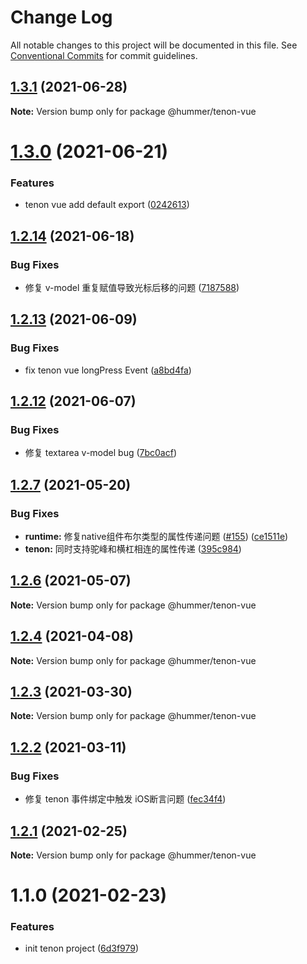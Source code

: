 # Change Log

All notable changes to this project will be documented in this file.
See [Conventional Commits](https://conventionalcommits.org) for commit guidelines.

## [1.3.1](https://github.com/didi/Hummer/compare/@hummer/tenon-vue@1.3.0...@hummer/tenon-vue@1.3.1) (2021-06-28)

**Note:** Version bump only for package @hummer/tenon-vue





# [1.3.0](https://github.com/didi/Hummer/compare/@hummer/tenon-vue@1.2.14...@hummer/tenon-vue@1.3.0) (2021-06-21)


### Features

* tenon vue add default export ([0242613](https://github.com/didi/Hummer/commit/02426132efd596487386dfa6c064aa4054fca4a1))





## [1.2.14](https://github.com/didi/Hummer/compare/@hummer/tenon-vue@1.2.13...@hummer/tenon-vue@1.2.14) (2021-06-18)


### Bug Fixes

* 修复 v-model 重复赋值导致光标后移的问题 ([7187588](https://github.com/didi/Hummer/commit/7187588a749de242a95e624f0d3ae39c7d42e62a))





## [1.2.13](https://github.com/didi/Hummer/compare/@hummer/tenon-vue@1.2.12...@hummer/tenon-vue@1.2.13) (2021-06-09)


### Bug Fixes

* fix tenon vue longPress Event ([a8bd4fa](https://github.com/didi/Hummer/commit/a8bd4fa0910b6f6220217a8b4f3739672950cfd0))





## [1.2.12](https://github.com/didi/Hummer/compare/@hummer/tenon-vue@1.2.11...@hummer/tenon-vue@1.2.12) (2021-06-07)


### Bug Fixes

* 修复 textarea v-model bug ([7bc0acf](https://github.com/didi/Hummer/commit/7bc0acf4ec4c7547c2b6923e1dc220c6176d458e))





## [1.2.7](https://github.com/didi/Hummer/compare/tenon_1.2.2...tenon_1.2.7) (2021-05-20)


### Bug Fixes

* **runtime:** 修复native组件布尔类型的属性传递问题 ([#155](https://github.com/didi/Hummer/issues/155)) ([ce1511e](https://github.com/didi/Hummer/commit/ce1511ec964260b763210ec1fb74f0db541f0467))
* **tenon:** 同时支持驼峰和横杠相连的属性传递 ([395c984](https://github.com/didi/Hummer/commit/395c984379cddd4b87134cf503f4e5c3ec02ab62))





## [1.2.6](https://github.com/didi/Hummer/compare/tenon_1.2.2...tenon_1.2.6) (2021-05-07)

**Note:** Version bump only for package @hummer/tenon-vue





## [1.2.4](https://github.com/didi/Hummer/compare/tenon_1.2.2...tenon_1.2.4) (2021-04-08)

**Note:** Version bump only for package @hummer/tenon-vue





## [1.2.3](https://github.com/didi/Hummer/compare/tenon_1.2.2...tenon_1.2.3) (2021-03-30)

**Note:** Version bump only for package @hummer/tenon-vue





## [1.2.2](https://github.com/didi/Hummer/compare/tenon_1.2.1...tenon_1.2.2) (2021-03-11)


### Bug Fixes

* 修复 tenon 事件绑定中触发 iOS断言问题 ([fec34f4](https://github.com/didi/Hummer/commit/fec34f400acb2557ef5703fe136fa2bbb36f951d))





## [1.2.1](https://github.com/didi/Hummer/compare/tenon_1.2.0...tenon_1.2.1) (2021-02-25)

**Note:** Version bump only for package @hummer/tenon-vue





# 1.1.0 (2021-02-23)


### Features

* init tenon project ([6d3f979](https://github.com/didi/Hummer/commit/6d3f97983f4174dc1591e67cc1183862785d1ccc))
